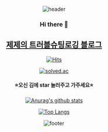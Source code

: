 <div align="center">
 
![header](https://capsule-render.vercel.app/api?type=wave&color=auto&height=300&section=header&text=ZEZE'sTruble🔫&fontSize=70)
 
 	
### Hi there 👋 
 
## [제제의 트러블슈팅로깅 블로그](https://blog.naver.com/PostList.naver?blogId=thwjd2717&from=postList&categoryNo=55)

[![Hits](https://hits.seeyoufarm.com/api/count/incr/badge.svg?url=https%3A%2F%2Fgithub.com%2Fzeze1004&count_bg=%2379C83D&title_bg=%23555555&icon=&icon_color=%23E7E7E7&title=hits&edge_flat=false)](https://hits.seeyoufarm.com)


[![solved.ac](http://mazassumnida.wtf/api/mini/generate_badge?boj=thwjd2717)](https://solved.ac/thwjd2717)


#### ⭐오신 김에 star 눌러주고 가주세요⭐


 


<!--
**zeze1004/zeze1004** is a ✨ _special_ ✨ repository because its `README.md` (this file) appears on your GitHub profile.

Here are some ideas to get you started:

- 🔭 I’m currently working on ...
- 🌱 I’m currently learning ...
- 👯 I’m looking to collaborate on ...
- 🤔 I’m looking for help with ...
- 💬 Ask me about ...
- 📫 How to reach me: ...
- 😄 Pronouns: ...
- ⚡ Fun fact: ...
-->


 
[![Anurag's github stats](https://github-readme-stats.vercel.app/api?username=zeze1004)](https://github.com/anuraghazra/github-readme-stats)	 



 [![Top Langs](https://github-readme-stats.vercel.app/api/top-langs/?username=zeze1004&hide=OpenEdge%20ABL&langs_count=8&layout=compact)](https://github.com/anuraghazra/github-readme-stats)	

![footer](https://capsule-render.vercel.app/api?section=footer)
</div>
